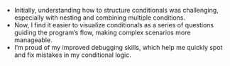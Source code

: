 - Initially, understanding how to structure conditionals was challenging, especially with nesting and combining multiple conditions.
- Now, I find it easier to visualize conditionals as a series of questions guiding the program’s flow, making complex scenarios more manageable.
- I’m proud of my improved debugging skills, which help me quickly spot and fix mistakes in my conditional logic.
